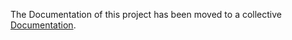 The Documentation of this project has been moved to a collective [Documentation](https://github.com/stealth-scriptsdk/java-docs/wiki/Web).
